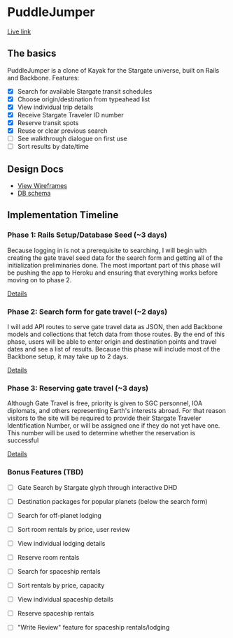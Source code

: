 # PuddleJumper

[Live link](http://www.puddlejumper.space)

## The basics
PuddleJumper is a clone of Kayak for the Stargate universe, built on Rails and Backbone. Features:

- [x] Search for available Stargate transit schedules
- [x] Choose origin/destination from typeahead list
- [x] View individual trip details
- [x] Receive Stargate Traveler ID number
- [x] Reserve transit spots
- [x] Reuse or clear previous search
- [ ] See walkthrough dialogue on first use
- [ ] Sort results by date/time

## Design Docs
* [View Wireframes][views]
* [DB schema][schema]

[views]: ./docs/views.md
[schema]: ./docs/schema.md

## Implementation Timeline

### Phase 1: Rails Setup/Database Seed (~3 days)
Because logging in is not a prerequisite to searching, I will begin with creating the gate travel seed data for the search form and getting all of the initialization preliminaries done. The most important part of this phase will be pushing the app to Heroku and ensuring that everything works before moving on to phase 2.

[Details][phase-one]

### Phase 2: Search form for gate travel (~2 days)
I will add API routes to serve gate travel data as JSON, then add Backbone models and collections that fetch data from those routes. By the end of this phase, users will be able to enter origin and destination points and travel dates and see a list of results. Because this phase will include most of the Backbone setup, it may take up to 2 days.

[Details][phase-two]

### Phase 3: Reserving gate travel (~3 days)
Although Gate Travel is free, priority is given to SGC personnel, IOA diplomats, and others representing Earth's interests abroad. For that reason visitors to the site will be required to provide their Stargate Traveler Identification Number, or will be assigned one if they do not yet have one. This number will be used to determine whether the reservation is successful

[Details][phase-three]


### Bonus Features (TBD)
- [ ] Gate Search by Stargate glyph through interactive DHD
- [ ] Destination packages for popular planets (below the search form)
- [ ] Search for off-planet lodging
- [ ] Sort room rentals by price, user review
- [ ] View individual lodging details
- [ ] Reserve room rentals
- [ ] Search for spaceship rentals
- [ ] Sort rentals by price, capacity
- [ ] View individual spaceship details
- [ ] Reserve spaceship rentals
- [ ] "Write Review" feature for spaceship rentals/lodging


[phase-one]: ./docs/phases/phase1.md
[phase-two]: ./docs/phases/phase2.md
[phase-three]: ./docs/phases/phase3.md
